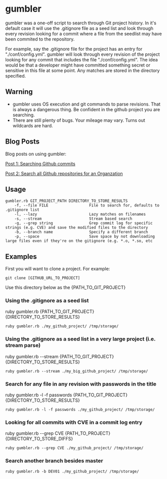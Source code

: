 # gumbler

gumbler was a one-off script to search through Git project history. In it's default case it will use the .gitignore file as a seed list and look through every revision looking for a commit where a file from the seedlist may have been commited to the repository. 

For example, say the .gitignore file for the project has an entry for "./conf/config.yml". gumbler will look through every revision of the project looking for any commit that includes the file "./conf/config.yml". The idea would be that a developer might have committed something secret or sensitive in this file at some point. Any matches are stored in the directory specified.

## Warning

* gumbler uses OS execution and git commands to parse revisions. That is always a dangerous thing. Be confident in the github project you are searching. 
* There are still plenty of bugs. Your mileage may vary. Turns out wildcards are hard. 

## Blog Posts
Blog posts on using gumbler:

[Post 1: Searching Github commits](https://www.silentrobots.com/blog/2014/10/05/gumbler/)

[Post 2: Search all Github repositories for an Organzation](https://www.silentrobots.com/blog/2015/01/09/gumbler-updates/)

## Usage
```
gumbler.rb GIT_PROJECT_PATH DIRECTORY_TO_STORE_RESULTS
    -f, --file FILE                  File to search for, defaults to .gitignore list
    -l, --lazy                       Lazy matches on filenames
    -s, --stream                     Stream based search
    -g, --grep string                Grep commit log for specific strings (e.g. CVE) and save the modified files to the directory
    -b, --branch name                Specify a different branch
    -p, --space                      Save space by not downloading large files even if they're on the gitignore (e.g. *.o, *.so, etc
```

## Examples

First you will want to clone a project. For example:

```
git clone [GITHUB_URL_TO_PROJECT]
```
Use this directory below as the {PATH_TO_GIT_PROJECT}

### Using the .gitignore as a seed list

ruby gumbler.rb {PATH_TO_GIT_PROJECT} {DIRECTORY_TO_STORE_RESULTS} 

```
ruby gumbler.rb ./my_github_project/ /tmp/storage/
```

### Using the .gitignore as a seed list in a very large project (i.e. stream parse)

ruby gumbler.rb --stream {PATH_TO_GIT_PROJECT} {DIRECTORY_TO_STORE_RESULTS} 

```
ruby gumbler.rb --stream ./my_big_github_project/ /tmp/storage/
```

### Search for any file in any revision with passwords in the title 

ruby gumbler.rb -l -f passwords {PATH_TO_GIT_PROJECT} {DIRECTORY_TO_STORE_RESULTS} 

```
ruby gumbler.rb -l -f passwords ./my_github_project/ /tmp/storage/
```

### Looking for all commits with CVE in a commit log entry

ruby gumbler.rb --grep CVE {PATH_TO_PROJECT} {DIRECTORY_TO_STORE_DIFFS} 

```
ruby gumbler.rb --grep CVE ./my_github_project/ /tmp/storage/
```

### Search another branch besides master
```
ruby gumbler.rb -b DEV01 ./my_github_project/ /tmp/storage/
```

